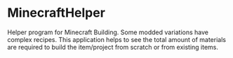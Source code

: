 # MinecraftHelper

Helper program for Minecraft Building.  Some modded variations have complex recipes. This application helps to see the total amount of materials are required to build the item/project from scratch or from existing items.
